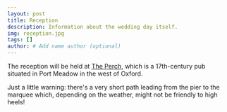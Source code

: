```yaml
---
layout: post
title: Reception
description: Information about the wedding day itself.
img: reception.jpg
tags: []
author: # Add name author (optional)
---
```



The reception will be held at [The Perch](http://the-perch.co.uk/), which is a 17th-century pub situated in Port Meadow 
in the west of Oxford.

Just a little warning: there's a very short path leading from the pier to the
marquee which, depending on the weather, might not be friendly to high heels!



